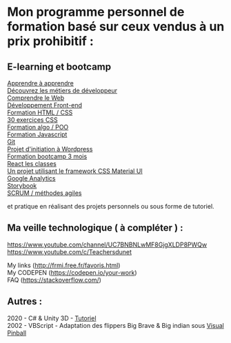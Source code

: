# Mon programme personnel de formation basé sur ceux vendus à un prix prohibitif :

## E-learning et bootcamp

[Apprendre à apprendre](https://openclassrooms.com/fr/courses/4312781-apprenez-a-apprendre)  
[Découvrez les métiers de développeur](https://openclassrooms.com/fr/courses/6817086-decouvrez-les-metiers-de-developpeur)  
[Comprendre le Web](https://openclassrooms.com/fr/courses/1946386-comprendre-le-web)  
[Développement Front-end](https://www.linkedin.com/learning/pause-cafe-le-developpement-web-front-end-2/comprendre-le-role-du-langage-html?autoAdvance=true&autoSkip=false&autoplay=true&resume=true)  
[Formation HTML / CSS](https://www.udemy.com/course/html5-et-css3-la-formation-ultime/)  
[30 exercices CSS](https://www.udemy.com/course/30-exercices-css/)  
[Formation algo / POO](https://www.udemy.com/course/programmation-orientee-objet-algo-bases-indispensables/)  
[Formation Javascript](https://www.udemy.com/course/javascript-la-formation-ultime/)  
[Git](https://www.udemy.com/course/javascript-la-formation-ultime/)  
[Projet d'initiation à Wordpress](https://www.udemy.com/course/wordpress-2021-creez-un-site-complet-et-securise-de-a-a-z/)  
[Formation bootcamp 3 mois](https://www.lereacteur.io/bootcamp-javascript/formation-developpeur-web-mobile/)  
[React les classes](https://www.youtube.com/playlist?list=PL2kZlR1Jp7zOD2Cv8El_cIvEPog3ubdV7)  
[Un projet utilisant le framework CSS Material UI](https://www.youtube.com/playlist?list=PLjC4UKOOcfDQtvkTBfjqeWP8EJKi_WaUn)  
[Google Analytics](https://www.youtube.com/watch?v=V-zkhZqcNp8)  
[Storybook](https://www.youtube.com/watch?v=CLwX9EWlWJM)  
[SCRUM / méthodes agiles](https://www.udemy.com/course/scrum-et-le-best-of-des-methodes-agiles-de-gestion-de-projet/)  

et pratique en réalisant des projets personnels ou sous forme de tutoriel.

## Ma veille technologique ( à compléter ) :

https://www.youtube.com/channel/UC7BNBNLwMF8GjgXLDP8PWQw  
https://www.youtube.com/c/Teachersdunet

My links (http://frmi.free.fr/favoris.html)  
My CODEPEN (https://codepen.io/your-work)  
FAQ (https://stackoverflow.com/)

## Autres :

2020 - C# & Unity 3D - [Tutoriel](https://play.unity.com/mg/2d/myfirstgame-18463)  
2002 - VBScript - Adaptation des flippers Big Brave & Big indian sous [Visual Pinball](https://en.wikipedia.org/wiki/Visual_Pinball)
